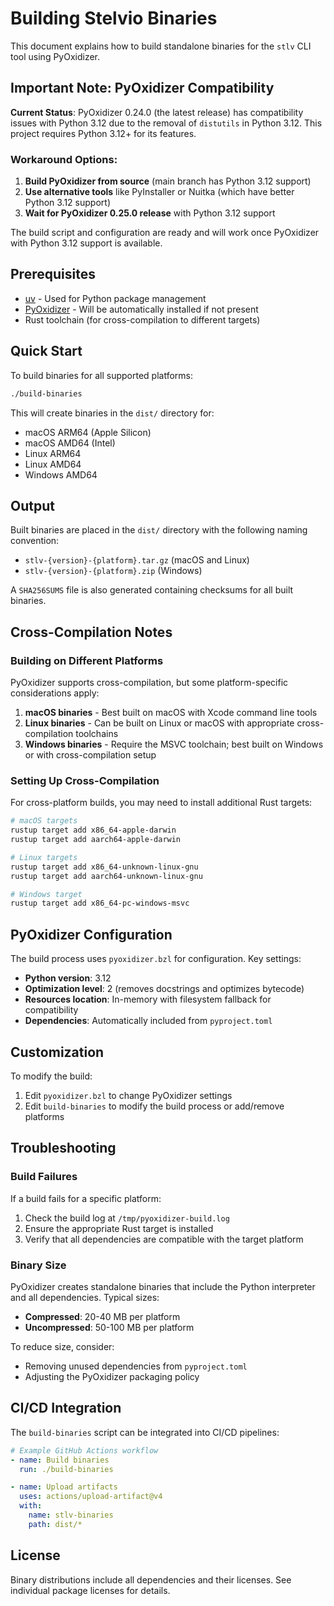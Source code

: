 # Building Stelvio Binaries

This document explains how to build standalone binaries for the `stlv` CLI tool using PyOxidizer.

## Important Note: PyOxidizer Compatibility

**Current Status**: PyOxidizer 0.24.0 (the latest release) has compatibility issues with Python 3.12 due to the removal of `distutils` in Python 3.12. This project requires Python 3.12+ for its features.

### Workaround Options:

1. **Build PyOxidizer from source** (main branch has Python 3.12 support)
2. **Use alternative tools** like PyInstaller or Nuitka (which have better Python 3.12 support)
3. **Wait for PyOxidizer 0.25.0 release** with Python 3.12 support

The build script and configuration are ready and will work once PyOxidizer with Python 3.12 support is available.

## Prerequisites

- [uv](https://github.com/astral-sh/uv) - Used for Python package management
- [PyOxidizer](https://pyoxidizer.readthedocs.io/) - Will be automatically installed if not present
- Rust toolchain (for cross-compilation to different targets)

## Quick Start

To build binaries for all supported platforms:

```bash
./build-binaries
```

This will create binaries in the `dist/` directory for:
- macOS ARM64 (Apple Silicon)
- macOS AMD64 (Intel)
- Linux ARM64
- Linux AMD64
- Windows AMD64

## Output

Built binaries are placed in the `dist/` directory with the following naming convention:

- `stlv-{version}-{platform}.tar.gz` (macOS and Linux)
- `stlv-{version}-{platform}.zip` (Windows)

A `SHA256SUMS` file is also generated containing checksums for all built binaries.

## Cross-Compilation Notes

### Building on Different Platforms

PyOxidizer supports cross-compilation, but some platform-specific considerations apply:

1. **macOS binaries** - Best built on macOS with Xcode command line tools
2. **Linux binaries** - Can be built on Linux or macOS with appropriate cross-compilation toolchains
3. **Windows binaries** - Require the MSVC toolchain; best built on Windows or with cross-compilation setup

### Setting Up Cross-Compilation

For cross-platform builds, you may need to install additional Rust targets:

```bash
# macOS targets
rustup target add x86_64-apple-darwin
rustup target add aarch64-apple-darwin

# Linux targets
rustup target add x86_64-unknown-linux-gnu
rustup target add aarch64-unknown-linux-gnu

# Windows target
rustup target add x86_64-pc-windows-msvc
```

## PyOxidizer Configuration

The build process uses `pyoxidizer.bzl` for configuration. Key settings:

- **Python version**: 3.12
- **Optimization level**: 2 (removes docstrings and optimizes bytecode)
- **Resources location**: In-memory with filesystem fallback for compatibility
- **Dependencies**: Automatically included from `pyproject.toml`

## Customization

To modify the build:

1. Edit `pyoxidizer.bzl` to change PyOxidizer settings
2. Edit `build-binaries` to modify the build process or add/remove platforms

## Troubleshooting

### Build Failures

If a build fails for a specific platform:

1. Check the build log at `/tmp/pyoxidizer-build.log`
2. Ensure the appropriate Rust target is installed
3. Verify that all dependencies are compatible with the target platform

### Binary Size

PyOxidizer creates standalone binaries that include the Python interpreter and all dependencies. Typical sizes:

- **Compressed**: 20-40 MB per platform
- **Uncompressed**: 50-100 MB per platform

To reduce size, consider:
- Removing unused dependencies from `pyproject.toml`
- Adjusting the PyOxidizer packaging policy

## CI/CD Integration

The `build-binaries` script can be integrated into CI/CD pipelines:

```yaml
# Example GitHub Actions workflow
- name: Build binaries
  run: ./build-binaries

- name: Upload artifacts
  uses: actions/upload-artifact@v4
  with:
    name: stlv-binaries
    path: dist/*
```

## License

Binary distributions include all dependencies and their licenses. See individual package licenses for details.
